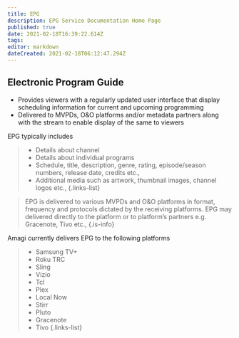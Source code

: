 ```yaml
---
title: EPG
description: EPG Service Documentation Home Page
published: true
date: 2021-02-18T16:39:22.614Z
tags: 
editor: markdown
dateCreated: 2021-02-18T06:12:47.294Z
---
```


## Electronic Program Guide
- Provides viewers with a regularly updated user interface that display scheduling information for current and upcoming programming
- Delivered to MVPDs, O&O platforms and/or metadata partners along with the stream to enable display of the same to viewers

EPG typically includes
> - Details about channel
> - Details about individual programs 
> - Schedule, title, description, genre, rating, episode/season numbers, release date, credits etc.,
> - Additional media such as artwork, thumbnail images, channel logos etc.,
{.links-list}

> EPG is delivered to various MVPDs and O&O platforms in format, frequency and protocols dictated by the receiving platforms. EPG may delivered directly to the platform or to platform’s partners e.g. Gracenote, Tivo etc.,
{.is-info}

Amagi currently delivers EPG to the following platforms

> - Samsung TV+
> - Roku TRC 
> - Sling
> - Vizio
> - Tcl
> - Plex
> - Local Now
> - Stirr
> - Pluto
> - Gracenote
> - Tivo
{.links-list}
